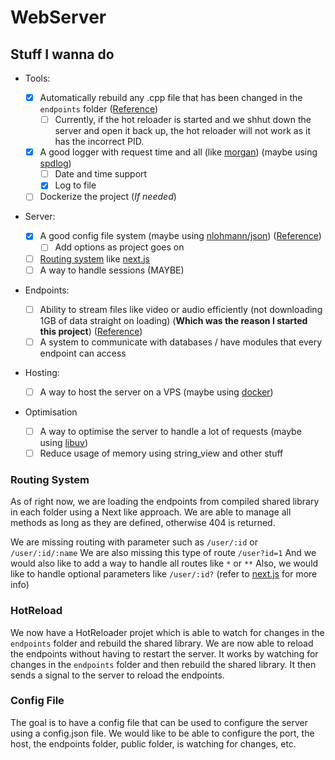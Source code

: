 # WebServer

## Stuff I wanna do

- Tools:

  - [x] Automatically rebuild any .cpp file that has been changed in the `endpoints` folder ([Reference](#hotreload))
    - [ ] Currently, if the hot reloader is started and we shhut down the server and open it back up, the hot reloader will not work as it has the incorrect PID.
  - [x] A good logger with request time and all (like [morgan](https://www.npmjs.com/package/morgan)) (maybe using [spdlog](https://github.com/gabime/spdlog))
    - [ ] Date and time support
    - [x] Log to file
  - [ ] Dockerize the project (_If needed_)

- Server:

  - [x] A good config file system (maybe using [nlohmann/json](https://github.com/nlohmann/json)) ([Reference](#config-file))
    - [ ] Add options as project goes on
  - [ ] [Routing system](#routing-system) like [next.js](https://nextjs.org/docs/routing/introduction)
  - [ ] A way to handle sessions (MAYBE)

- Endpoints:

  - [ ] Ability to stream files like video or audio efficiently (not downloading 1GB of data straight on loading) (**Which was the reason I started this project**) ([Reference](https://blog.logrocket.com/build-video-streaming-server-node/))
  - [ ] A system to communicate with databases / have modules that every endpoint can access

- Hosting:

  - [ ] A way to host the server on a VPS (maybe using [docker](https://www.docker.com/))

- Optimisation
  - [ ] A way to optimise the server to handle a lot of requests (maybe using [libuv](https://libuv.org/))
  - [ ] Reduce usage of memory using string_view and other stuff

### Routing System

As of right now, we are loading the endpoints from compiled shared library in each folder using a Next like approach. We are able to manage all methods as long as they are defined, otherwise 404 is returned.

We are missing routing with parameter such as `/user/:id` or `/user/:id/:name`
We are also missing this type of route `/user?id=1`
And we would also like to add a way to handle all routes like `*` or `**`
Also, we would like to handle optional parameters like `/user/:id?` (refer to [next.js](https://nextjs.org/docs/routing/dynamic-routes#optional-catch-all-routes) for more info)

### HotReload

We now have a HotReloader projet which is able to watch for changes in the `endpoints` folder and rebuild the shared library. We are now able to reload the endpoints without having to restart the server.
It works by watching for changes in the `endpoints` folder and then rebuild the shared library. It then sends a signal to the server to reload the endpoints.

### Config File

The goal is to have a config file that can be used to configure the server using a config.json file. We would like to be able to configure the port, the host, the endpoints folder, public folder, is watching for changes, etc.
